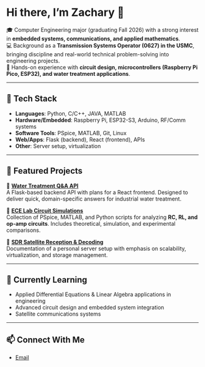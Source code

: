 # Hi there, I’m Zachary 👋  

🎓 Computer Engineering major (graduating Fall 2026) with a strong interest in **embedded systems, communications, and applied mathematics**.  
💻 Background as a **Transmission Systems Operator (0627) in the USMC**, bringing discipline and real-world technical problem-solving into engineering projects.  
🔬 Hands-on experience with **circuit design, microcontrollers (Raspberry Pi Pico, ESP32), and water treatment applications**.  

---

## 🔧 Tech Stack  
- **Languages**: Python, C/C++, JAVA, MATLAB
- **Hardware/Embedded**: Raspberry Pi, ESP32-S3, Arduino, RF/Comm systems  
- **Software Tools**: PSpice, MATLAB, Git, Linux  
- **Web/Apps**: Flask (backend), React (frontend), APIs  
- **Other**: Server setup, virtualization
---

## 📌 Featured Projects  
🔹 [**Water Treatment Q&A API**](https://github.com/LcplAwire/water-treatment-chatbot)  
A Flask-based backend API with plans for a React frontend. Designed to deliver quick, domain-specific answers for industrial water treatment.  

🔹 [**ECE Lab Circuit Simulations**](https://github.com/LcplAwire/ece-labs)  
Collection of PSpice, MATLAB, and Python scripts for analyzing **RC, RL, and op-amp circuits**. Includes theoretical, simulation, and experimental comparisons.  

🔹 [**SDR Satellite Reception & Decoding**](https://github.com/LcplAwire/sdr-satellite-reception-&-decoding)  
Documentation of a personal server setup with emphasis on scalability, virtualization, and storage management.  

---

## 🌱 Currently Learning  
- Applied Differential Equations & Linear Algebra applications in engineering  
- Advanced circuit design and embedded system integration  
- Satellite communications systems  

---

## 📫 Connect With Me  
- [Email](mailto:zramos2000@gmail.com)  
